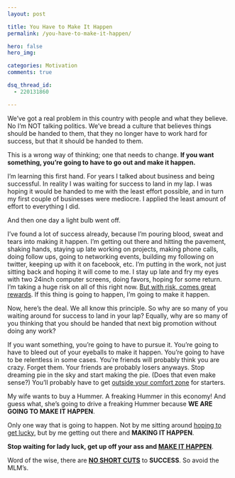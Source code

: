 ```yaml
---
layout: post

title: You Have to Make It Happen
permalink: /you-have-to-make-it-happen/

hero: false
hero_img:

categories: Motivation
comments: true

dsq_thread_id:
  - 220131860

---
```

We’ve got a real problem in this country with people and what they believe. No I’m NOT talking politics. We’ve bread a culture that believes things should be handed to them, that they no longer have to work hard for success, but that it should be handed to them.

This is a wrong way of thinking; one that needs to change. **If you want something, you’re going to have to go out and make it happen.**

I’m learning this first hand. For years I talked about business and being successful. In reality I was waiting for success to land in my lap. I was hoping it would be handed to me with the least effort possible, and in turn my first couple of businesses were mediocre. I applied the least amount of effort to everything I did.

<!--more-->

And then one day a light bulb went off.

I’ve found a lot of success already, because I&#8217;m pouring blood, sweat and tears into making it happen. I&#8217;m getting out there and hitting the pavement, shaking hands, staying up late working on projects, making phone calls, doing follow ups, going to networking events, building my following on twitter, keeping up with it on facebook, etc. I’m putting in the work, not just sitting back and hoping it will come to me. I stay up late and fry my eyes with two 24inch computer screens, doing favors, hoping for some return. I&#8217;m taking a huge risk on all of this right now. [But with risk, comes great rewards][1]. If this thing is going to happen, I’m going to make it happen.

Now, here’s the deal. We all know this principle. So why are so many of you waiting around for success to land in your lap? Equally, why are so many of you thinking that you should be handed that next big promotion without doing any work?

If you want something, you’re going to have to pursue it. You’re going to have to bleed out of your eyeballs to make it happen. You’re going to have to be relentless in some cases. You’re friends will probably think you are crazy. Forget them. Your friends are probably losers anyways. Stop dreaming pie in the sky and start making the pie. (Does that even make sense?) You’ll probably have to get [outside your comfort zone][2] for starters.

My wife wants to buy a Hummer. A freaking Hummer in this economy! And guess what, she’s going to drive a freaking Hummer because **WE ARE GOING TO MAKE IT HAPPEN**.

Only one way that is going to happen. Not by me sitting around [hoping to get lucky][3], but by me getting out there and **MAKING IT HAPPEN**.

**Stop waiting for lady luck, get up off your ass and <span style="text-decoration: underline;">MAKE IT HAPPEN</span>**.

Word of the wise, there are [**NO SHORT CUTS**][4] to **SUCCESS**. So avoid the MLM’s.

 [1]: http://www.mikekey.com/take-risks-for-greater-success/
 [2]: http://www.mikekey.com/learning-to-get-outside-your-comfort-zone/
 [3]: http://www.mikekey.com/luck-is-bullcrap/
 [4]: http://www.mikekey.com/why-quixtar-is-a-bad-idea/